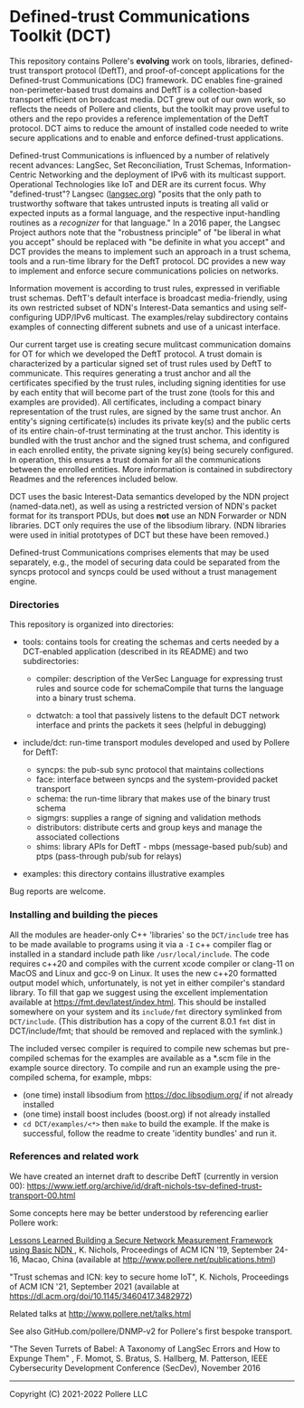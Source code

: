 # Defined-trust Communications Toolkit (DCT)

This repository contains Pollere's **evolving** work on tools, libraries, defined-trust transport protocol (DeftT), and proof-of-concept applications for the Defined-trust Communications (DC) framework. DC enables fine-grained non-perimeter-based trust domains and DeftT is a collection-based transport efficient on broadcast media. DCT grew out of our own work, so reflects the needs of Pollere and clients, but the toolkit may prove useful to others and the repo provides a reference implementation of the DeftT protocol. DCT aims to reduce the amount of installed code needed to write secure applications and to enable and enforce defined-trust applications.

Defined-trust Communications is influenced by a number of relatively recent advances: LangSec,  Set Reconciliation, Trust Schemas, Information-Centric Networking and the deployment of IPv6 with its multicast support. Operational Technologies like IoT and DER are its current focus.  Why "defined-trust"? Langsec ([langsec.org]()) "posits that the only path to trustworthy software that takes untrusted inputs is treating all valid or expected inputs as a formal language, and the respective input-handling routines as a *recognizer* for that language." In a 2016 paper, the Langsec Project authors note that the "robustness principle" of "be liberal in what you accept" should be replaced with "be definite in what you accept" and DCT provides the means to implement such an approach in a trust schema, tools and a run-time library for the DeftT protocol. DC provides a new way to implement and enforce secure communications policies on networks.

Information movement is according to trust rules, expressed in verifiable trust schemas. DeftT's default interface is broadcast media-friendly, using its own restricted subset of NDN's Interest-Data semantics and using self-configuring UDP/IPv6 multicast. The examples/relay subdirectory contains examples of connecting different subnets and use of a unicast interface. 

Our current target use is creating secure mulitcast communication domains for OT for which we developed the DeftT protocol. A trust domain is characterized by a particular signed set of trust rules used by DeftT to communicate. This requires generating a trust anchor and all the certificates specified by the trust rules, including signing identities for use by each entity that will become part of the trust zone (tools for this and examples are provided). All certificates, including a compact binary representation of the trust rules, are signed by the same trust anchor. An entity's signing certificate(s) includes its private key(s) and the public certs of its entire chain-of-trust terminating at the trust anchor. This identity is bundled with the trust anchor and the signed trust schema, and configured in each enrolled entity, the private signing key(s) being securely configured. In operation, this ensures a trust domain for all the communications between the enrolled entities. More information is contained in subdirectory Readmes and the references included below.

DCT uses the basic Interest-Data semantics developed by the NDN project (named-data.net), as well as using a restricted version of NDN's packet format for its transport PDUs, but does **not** use an NDN Forwarder or NDN libraries. DCT only requires the use of the libsodium library.  (NDN libraries were used in initial prototypes of DCT but these have been removed.)

Defined-trust Communications comprises elements that may be used separately, e.g., the model of securing data could be separated from the syncps protocol and syncps could be used without a trust management engine.

### Directories

This repository is organized into directories:

- tools: contains tools for creating the schemas and certs needed by a DCT-enabled application (described in its README) and two subdirectories:
  
  - compiler: description of the VerSec Language for expressing trust rules and source code for schemaCompile that turns the language into a binary trust schema. 
  
  - dctwatch: a tool that passively listens to the default DCT network interface and prints the packets it sees (helpful in debugging)

- include/dct: run-time transport modules developed and used by Pollere for DeftT:
  
  - syncps: the pub-sub sync protocol that maintains collections 
  - face: interface between syncps and the system-provided packet transport
  - schema: the run-time library that makes use of the binary trust schema
  - sigmgrs: supplies a range of signing and validation methods
  - distributors: distribute certs and group keys and manage the associated collections
  - shims: library APIs for DeftT - mbps (message-based pub/sub) and ptps (pass-through pub/sub for relays)

- examples: this directory contains illustrative examples

Bug reports are welcome.

### Installing and building the pieces

All the modules are header-only C++ 'libraries' so the `DCT/include` tree has to be made available to programs using it via a `-I` c++ compiler flag or installed in a standard include path like `/usr/local/include`. The code requires c++20 and compiles with the current xcode compiler or clang-11 on MacOS and Linux and gcc-9 on Linux. It uses the new c++20 formatted output model which, unfortunately, is not yet in either compiler's standard library. To fill that gap we suggest using the excellent implementation available at https://fmt.dev/latest/index.html. This should be installed somewhere on your system and its `include/fmt` directory symlinked from `DCT/include`. (This distribution has a copy of the current 8.0.1 `fmt` dist in DCT/include/fmt; that should be removed and replaced with the symlink.) 

The included versec compiler is required to compile new schemas but pre-compiled schemas for the examples are available as a \*.scm file in the example source directory. To compile and run an example using the pre-compiled schema, for example, mbps:

- (one time) install libsodium from https://doc.libsodium.org/ if not already installed
- (one time) install boost includes (boost.org) if not already installed
- `cd DCT/examples/<*>`  then `make` to build the example. If the make is successful, follow the readme to create 'identity bundles' and run it.

### References and related work

We have created an internet draft to describe DeftT (currently in version 00): https://www.ietf.org/archive/id/draft-nichols-tsv-defined-trust-transport-00.html

Some concepts here may be better understood by referencing earlier Pollere work: 

[Lessons Learned Building a Secure Network Measurement Framework using Basic NDN ](http://www.pollere.net/Pdfdocs/icn19-p20.pdf), K. Nichols, Proceedings of ACM ICN '19, September 24-16, Macao, China (available at http://www.pollere.net/publications.html)

"Trust schemas and ICN: key to secure home IoT", K. Nichols, Proceedings of ACM ICN '21, September 2021 (available at https://dl.acm.org/doi/10.1145/3460417.3482972)

Related talks at http://www.pollere.net/talks.html

See also GitHub.com/pollere/DNMP-v2 for Pollere's first bespoke transport.

"The Seven Turrets of Babel: A Taxonomy of LangSec Errors and How to Expunge Them" , F. Momot, S. Bratus, S. Hallberg, M. Patterson, IEEE Cybersecurity Development Conference (SecDev), November 2016

---

Copyright (C) 2021-2022 Pollere LLC 
